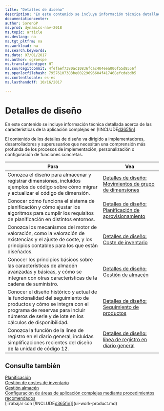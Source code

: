 ```yaml
---
title: "Detalles de diseño"
description: "En este contenido se incluye información técnica detallada acerca de las características de la aplicación complejas en [!INCLUDE[d365fin](includes/d365fin_md.md)]."
documentationcenter: 
author: SorenGP
ms.prod: dynamics-nav-2018
ms.topic: article
ms.devlang: na
ms.tgt_pltfrm: na
ms.workload: na
ms.search.keywords: 
ms.date: 07/01/2017
ms.author: sgroespe
ms.translationtype: HT
ms.sourcegitcommit: 4fefaef7380ac10836fcac404eea006f55d8556f
ms.openlocfilehash: 79576107383be00229696604f417468efcdabdb5
ms.contentlocale: es-es
ms.lasthandoff: 10/16/2017

---
```

# <a name="design-details"></a>Detalles de diseño
En este contenido se incluye información técnica detallada acerca de las características de la aplicación complejas en [!INCLUDE[d365fin](includes/d365fin_md.md)].  

 El contenido de los detalles de diseño va dirigido a implementadores, desarrolladores y superusuarios que necesitan una comprensión más profunda de los procesos de implementación, personalización o configuración de funciones concretas.  

|**Para**|**Vea**|  
|------------|-------------|  
|Conozca el diseño para almacenar y registrar dimensiones, incluidos ejemplos de código sobre cómo migrar y actualizar el código de dimensión.|[Detalles de diseño: Movimientos de grupo de dimensiones](design-details-dimension-set-entries.md)|  
|Conocer cómo funciona el sistema de planificación y cómo ajustar los algoritmos para cumplir los requisitos de planificación en distintos entornos.|[Detalles de diseño: Planificación de aprovisionamiento](design-details-supply-planning.md)|  
|Conozca los mecanismos del motor de valoración, como la valoración de existencias y el ajuste de coste, y los principios contables para los que están diseñados.|[Detalles de diseño: Coste de inventario](design-details-inventory-costing.md)|  
|Conocer los principios básicos sobre las características de almacén avanzadas y básicas, y cómo se integran con otras características de la cadena de suministro.|[Detalles de diseño: Gestión de almacén](design-details-warehouse-management.md)|  
|Conocer el diseño histórico y actual de la funcionalidad del seguimiento de productos y cómo se integra con el programa de reservas para incluir números de serie y de lote en los cálculos de disponibilidad.|[Detalles de diseño: Seguimiento de productos](design-details-item-tracking.md)|  
|Conozca la función de la línea de registro en el diario general, incluidas simplificaciones recientes del diseño de la unidad de código 12.|[Detalles de diseño: línea de registro en diario general](design-details-general-journal-post-line.md)|  

## <a name="see-also"></a>Consulte también  
 [Planificación](production-planning.md)   
 [Gestión de costes de inventario](finance-manage-inventory-costs.md)   
 [Gestión almacén](warehouse-manage-warehouse.md)   
 [Configuración de áreas de aplicación complejas mediante procedimientos recomendados](set-up-complex-application-areas-using-best-practices.md)  
 [Trabajar con [!INCLUDE[d365fin](includes/d365fin_md.md)]](ui-work-product.md)

